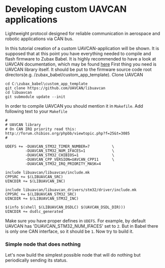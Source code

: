 # Developing custom UAVCAN applications #

Lightweight protocol designed for reliable communication in aerospace and robotic applications via CAN bus.

In this tutorial creation of a custom UAVCAN-application will be shown. It is supposed that at this point you have everything needed to compile and flash firmware to Zubax Babel.
It is highly recommended to have a look at UAVCAN documentation, which may be found [here](http://uavcan.org/Specification/1._Introduction/)
First thing you need is UAVCAN library itself. It should be put to the firmware source code root directors(e.g. /zubax_babel/custom_app_template). Clone UAVCAN
```
cd C:\zubax_babel\custom_app_template 
git clone https://github.com/UAVCAN/libuavcan
cd libuavcan
git submodule update --init
```

In order to compile UAVCAN you should mention it in `Makefile`. Add following text to your `Makefile`

```
#
# UAVCAN library
# On CAN IRQ priority read this: http://forum.chibios.org/phpbb/viewtopic.php?f=25&t=3085
#

UDEFS += -DUAVCAN_STM32_TIMER_NUMBER=7          \
         -DUAVCAN_STM32_NUM_IFACES=1            \
         -DUAVCAN_STM32_CHIBIOS=1               \
         -DUAVCAN_CPP_VERSION=UAVCAN_CPP11      \
         -DUAVCAN_STM32_IRQ_PRIORITY_MASK=4

include libuavcan/libuavcan/include.mk
CPPSRC += $(LIBUAVCAN_SRC)
UINCDIR += $(LIBUAVCAN_INC)

include libuavcan/libuavcan_drivers/stm32/driver/include.mk
CPPSRC += $(LIBUAVCAN_STM32_SRC)
UINCDIR += $(LIBUAVCAN_STM32_INC)

$(info $(shell $(LIBUAVCAN_DSDLC) $(UAVCAN_DSDL_DIR)))
UINCDIR += dsdlc_generated
``` 
Make sure you have proper defines in `UDEFS`. For example, by default UAVCAN has 'DUAVCAN_STM32_NUM_IFACES' set to `2`. But in Babel there is only one CAN interface, so it should be `1`.
Now try to build it.

### Simple node that does nothing ###
Let's now build the simplest possible node that will do nothing but periodically sending its status.  
